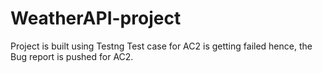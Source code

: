 # WeatherAPI-project
Project is built using Testng 
Test case for AC2 is getting failed hence, the Bug report is pushed for AC2.
